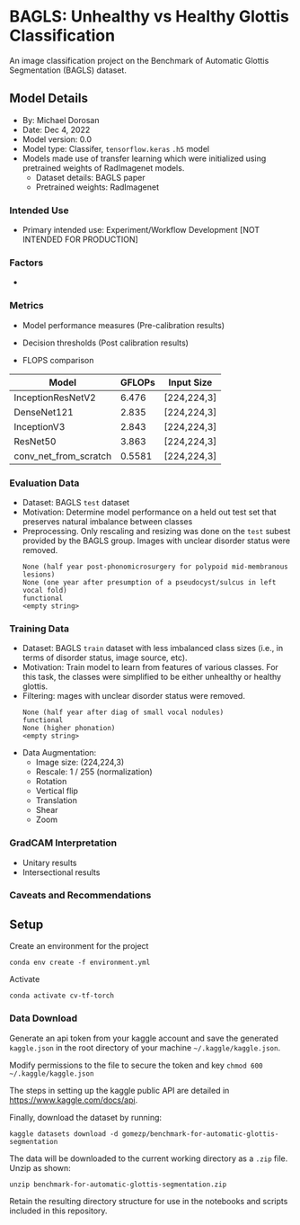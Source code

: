 # BAGLS: Unhealthy vs Healthy Glottis Classification
An image classification project on the Benchmark of Automatic Glottis Segmentation (BAGLS) dataset.


## Model Details
- By: Michael Dorosan
- Date: Dec 4, 2022
- Model version: 0.0
- Model type: Classifer, `tensorflow.keras` `.h5` model
- Models made use of transfer learning which were initialized using pretrained weights of RadImagenet models.
    - Dataset details: BAGLS paper
    - Pretrained weights: RadImagenet

### Intended Use
- Primary intended use: Experiment/Workflow Development [NOT INTENDED FOR PRODUCTION]


### Factors
- 

### Metrics

- Model performance measures (Pre-calibration results)

- Decision thresholds (Post calibration results)

- FLOPS comparison

| Model                 | GFLOPs | Input Size  |
|-----------------------|--------|-------------|
| InceptionResNetV2     | 6.476  | [224,224,3] |
| DenseNet121           | 2.835  | [224,224,3] |
| InceptionV3           | 2.843  | [224,224,3] |
| ResNet50              | 3.863  | [224,224,3] |
| conv_net_from_scratch | 0.5581 | [224,224,3] |


### Evaluation Data
- Dataset: BAGLS `test` dataset
- Motivation: Determine model performance on a held out test set that preserves natural imbalance between classes
- Preprocessing. Only rescaling and resizing was done on the `test` subest provided by the BAGLS group. Images with unclear disorder status were removed.
    ```
    None (half year post-phonomicrosurgery for polypoid mid-membranous lesions)
    None (one year after presumption of a pseudocyst/sulcus in left vocal fold)
    functional
    <empty string>

    ```

### Training Data

- Dataset: BAGLS `train` dataset with less imbalanced class sizes (i.e., in terms of disorder status, image source, etc). 
- Motivation: Train model to learn from features of various classes. For this task, the classes were simplified to be either unhealthy or healthy glottis.
- Filtering: mages with unclear disorder status were removed.
    ```
    None (half year after diag of small vocal nodules)
    functional
    None (higher phonation)
    <empty string>

    ```
- Data Augmentation:
    - Image size: (224,224,3)
    - Rescale: 1 / 255 (normalization)
    - Rotation
    - Vertical flip
    - Translation
    - Shear
    - Zoom


### GradCAM Interpretation

- Unitary results
- Intersectional results

### Caveats and Recommendations


## Setup
Create an environment for the project
```
conda env create -f environment.yml
```

Activate
```
conda activate cv-tf-torch
```

### Data Download

Generate an api token from your kaggle account and save the generated `kaggle.json` in the root directory of your machine `~/.kaggle/kaggle.json`.

Modify permissions to the file to secure the token and key `chmod 600 ~/.kaggle/kaggle.json`

The steps in setting up the kaggle public API are detailed in https://www.kaggle.com/docs/api.


Finally, download the dataset by running:

```
kaggle datasets download -d gomezp/benchmark-for-automatic-glottis-segmentation
```

The data will be downloaded to the current working directory as a `.zip` file. Unzip as shown:

```
unzip benchmark-for-automatic-glottis-segmentation.zip
```

Retain the resulting directory structure for use in the notebooks and scripts included in this repository.